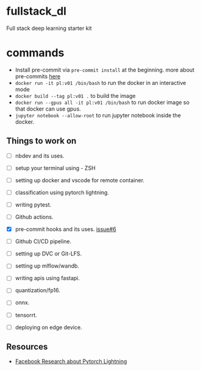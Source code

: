 # fullstack_dl
Full stack deep learning starter kit


# commands

- Install pre-commit via `pre-commit install` at the beginning. more about pre-commits [here]()
- `docker run -it pl:v01 /bin/bash` to run the docker in an interactive mode
-  `docker build --tag pl:v01 .` to build the image
- `docker run --gpus all -it pl:v01 /bin/bash` to run docker image so that docker can use gpus.
- `jupyter notebook --allow-root` to run jupyter notebook inside the docker.


## Things to work on
- [ ] nbdev and its uses.
- [ ] setup your terminal using - ZSH
- [ ] setting up docker and vscode for remote container.
- [ ] classification using pytorch lightning.
- [ ] writing pytest.
- [ ] Github actions.
- [x] pre-commit hooks and its uses. [issue#6](https://github.com/prakashjayy/fullstack_dl/issues/6)
- [ ] Github CI/CD pipeline.
- [ ] setting up DVC or Git-LFS.
- [ ] setting up mlflow/wandb.
- [ ] writing apis using fastapi.
- [ ] quantization/fp16.
- [ ] onnx.
- [ ] tensorrt.
- [ ] deploying on edge device.


## Resources
- [Facebook Research about Pytorch Lightning](https://ai.facebook.com/blog/reengineering-facebook-ais-deep-learning-platforms-for-interoperability)
